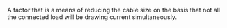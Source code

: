 A factor that is a means of reducing the cable size on the basis that not all the connected load will be drawing current simultaneously.